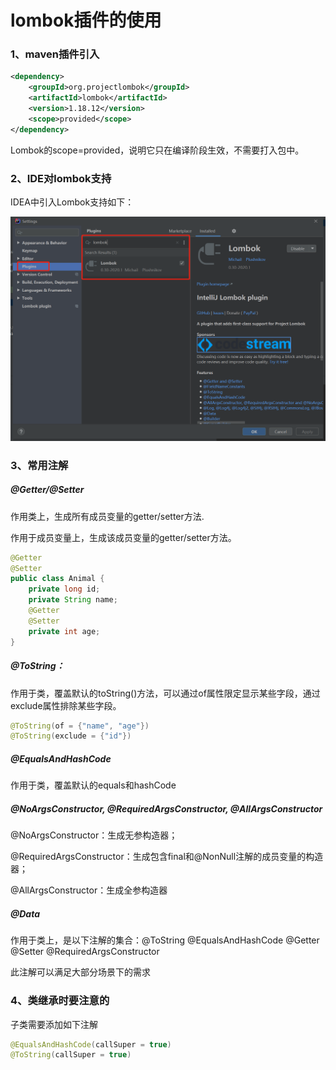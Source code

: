 # lombok插件的使用

### 1、maven插件引入

```xml
<dependency>
    <groupId>org.projectlombok</groupId>
    <artifactId>lombok</artifactId>
    <version>1.18.12</version>
    <scope>provided</scope>
</dependency>
```

Lombok的scope=provided，说明它只在编译阶段生效，不需要打入包中。



### 2、IDE对lombok支持

  IDEA中引入Lombok支持如下：

![idea插件](./images/idea_plugin.png)



### 3、常用注解

##### @Getter/@Setter

作用类上，生成所有成员变量的getter/setter方法.

作用于成员变量上，生成该成员变量的getter/setter方法。

```java
@Getter
@Setter
public class Animal {
    private long id;
    private String name;
    @Getter
    @Setter
    private int age;
}
```



##### @ToString：

作用于类，覆盖默认的toString()方法，可以通过of属性限定显示某些字段，通过exclude属性排除某些字段。

```java
@ToString(of = {"name", "age"})
@ToString(exclude = {"id"})
```



##### @EqualsAndHashCode

作用于类，覆盖默认的equals和hashCode



##### @NoArgsConstructor, @RequiredArgsConstructor, @AllArgsConstructor

@NoArgsConstructor：生成无参构造器；

@RequiredArgsConstructor：生成包含final和@NonNull注解的成员变量的构造器；

@AllArgsConstructor：生成全参构造器



##### @Data

作用于类上，是以下注解的集合：@ToString @EqualsAndHashCode @Getter @Setter @RequiredArgsConstructor

此注解可以满足大部分场景下的需求



### 4、类继承时要注意的

子类需要添加如下注解

```java
@EqualsAndHashCode(callSuper = true)
@ToString(callSuper = true)
```
